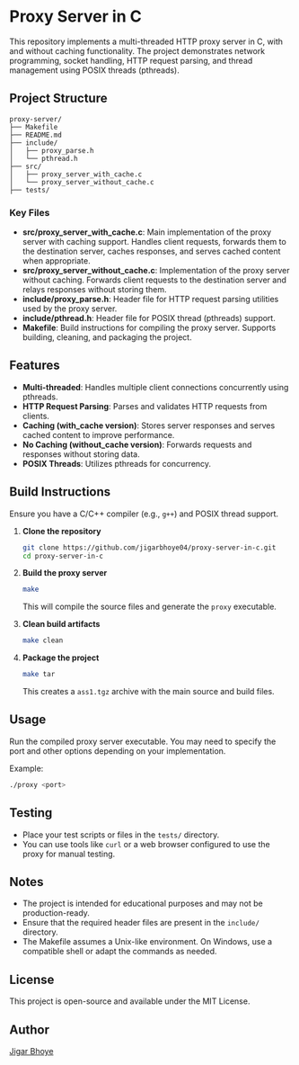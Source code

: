 # Proxy Server in C

This repository implements a multi-threaded HTTP proxy server in C, with and without caching functionality. The project demonstrates network programming, socket handling, HTTP request parsing, and thread management using POSIX threads (pthreads).

## Project Structure

```
proxy-server/
├── Makefile
├── README.md
├── include/
│   ├── proxy_parse.h
│   └── pthread.h
├── src/
│   ├── proxy_server_with_cache.c
│   └── proxy_server_without_cache.c
├── tests/
```

### Key Files

- **src/proxy_server_with_cache.c**: Main implementation of the proxy server with caching support. Handles client requests, forwards them to the destination server, caches responses, and serves cached content when appropriate.
- **src/proxy_server_without_cache.c**: Implementation of the proxy server without caching. Forwards client requests to the destination server and relays responses without storing them.
- **include/proxy_parse.h**: Header file for HTTP request parsing utilities used by the proxy server.
- **include/pthread.h**: Header file for POSIX thread (pthreads) support.
- **Makefile**: Build instructions for compiling the proxy server. Supports building, cleaning, and packaging the project.

## Features

- **Multi-threaded**: Handles multiple client connections concurrently using pthreads.
- **HTTP Request Parsing**: Parses and validates HTTP requests from clients.
- **Caching (with_cache version)**: Stores server responses and serves cached content to improve performance.
- **No Caching (without_cache version)**: Forwards requests and responses without storing data.
- **POSIX Threads**: Utilizes pthreads for concurrency.

## Build Instructions

Ensure you have a C/C++ compiler (e.g., `g++`) and POSIX thread support.

1. **Clone the repository**
	```sh
	git clone https://github.com/jigarbhoye04/proxy-server-in-c.git
	cd proxy-server-in-c
	```
2. **Build the proxy server**
	```sh
	make
	```
	This will compile the source files and generate the `proxy` executable.

3. **Clean build artifacts**
	```sh
	make clean
	```

4. **Package the project**
	```sh
	make tar
	```
	This creates a `ass1.tgz` archive with the main source and build files.

## Usage

Run the compiled proxy server executable. You may need to specify the port and other options depending on your implementation.

Example:
```sh
./proxy <port>
```

## Testing

- Place your test scripts or files in the `tests/` directory.
- You can use tools like `curl` or a web browser configured to use the proxy for manual testing.

## Notes

- The project is intended for educational purposes and may not be production-ready.
- Ensure that the required header files are present in the `include/` directory.
- The Makefile assumes a Unix-like environment. On Windows, use a compatible shell or adapt the commands as needed.

## License

This project is open-source and available under the MIT License.

## Author

[Jigar Bhoye](https://github.com/jigarbhoye04)